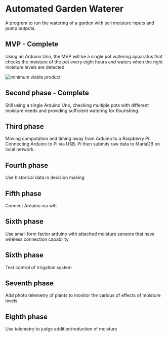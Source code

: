 # Automated Garden Waterer
A program to run the watering of a garden with soil moisture inputs and pump outputs.

## MVP - Complete
Using an Arduino Uno, the MVP will be a single pot watering apparatus that checks the moisture of the pot every eight hours and waters when the right moisture levels are detected. 

![minimum viable product](./readme_assets/IMG_1199.JPG)

## Second phase - Complete
Still using a single Arduino Uno, checking multiple pots with different moisture needs and providing sufficient watering for flourishing.

## Third phase
Moving computation and timing away from Arduino to a Raspberry Pi. Connecting Arduino to Pi via USB. Pi then submits raw data to MariaDB on local network.

## Fourth phase
Use historical data in decision making

## Fifth phase
Connect Arduino via wifi

## Sixth phase
Use small form factor arduino with attached moisture sensors that have wireless connection capability

## Sixth phase
Test control of irrigation system

## Seventh phase
Add photo telemetry of plants to monitor the various of effects of moisture levels

## Eighth phase
Use telemetry to judge addition/reduction of moisture